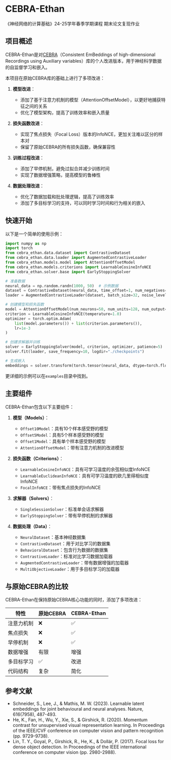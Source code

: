 # CEBRA-Ethan

《神经网络的计算基础》24-25学年春季学期课程 期末论文复现作业

## 项目概述

CEBRA-Ethan是对[CEBRA](https://github.com/AdaptiveMotorControlLab/CEBRA)（Consistent EmBeddings of high-dimensional Recordings using Auxiliary variables）库的个人改进版本，用于神经科学数据的自监督学习和嵌入。

本项目在原始CEBRA库的基础上进行了多项改进：

1. **模型改进**：
   - 添加了基于注意力机制的模型（AttentionOffsetModel），以更好地捕获特征之间的关系
   - 优化了模型架构，提高了训练效率和嵌入质量

2. **损失函数改进**：
   - 实现了焦点损失（Focal Loss）版本的InfoNCE，更加关注难以区分的样本对
   - 保留了原始CEBRA的所有损失函数，确保兼容性

3. **训练过程改进**：
   - 添加了早停机制，避免过拟合并减少训练时间
   - 实现了数据增强策略，提高模型的鲁棒性

4. **数据处理改进**：
   - 优化了数据加载和批处理逻辑，提高了训练效率
   - 添加了多目标学习的支持，可以同时学习时间和行为相关的嵌入

## 快速开始

以下是一个简单的使用示例：

```python
import numpy as np
import torch
from cebra_ethan.data.dataset import ContrastiveDataset
from cebra_ethan.data.loader import AugmentedContrastiveLoader
from cebra_ethan.models.model import AttentionOffsetModel
from cebra_ethan.models.criterions import LearnableCosineInfoNCE
from cebra_ethan.solver.base import EarlyStoppingSolver

# 准备数据
neural_data = np.random.randn(1000, 50)  # 示例数据
dataset = ContrastiveDataset(neural_data, time_offset=1, num_negatives=10)
loader = AugmentedContrastiveLoader(dataset, batch_size=32, noise_level=0.05)

# 创建模型和损失函数
model = AttentionOffsetModel(num_neurons=50, num_units=128, num_output=3)
criterion = LearnableCosineInfoNCE(temperature=1.0)
optimizer = torch.optim.Adam(
    list(model.parameters()) + list(criterion.parameters()),
    lr=1e-3
)

# 创建求解器并训练
solver = EarlyStoppingSolver(model, criterion, optimizer, patience=5)
solver.fit(loader, save_frequency=10, logdir="./checkpoints")

# 生成嵌入
embeddings = solver.transform(torch.tensor(neural_data, dtype=torch.float32))
```

更详细的示例可以在`examples`目录中找到。

## 主要组件

CEBRA-Ethan包含以下主要组件：

1. **模型（Models）**：
   - `Offset10Model`：具有10个样本感受野的模型
   - `Offset5Model`：具有5个样本感受野的模型
   - `Offset1Model`：具有单个样本感受野的模型
   - `AttentionOffsetModel`：带有注意力机制的改进模型

2. **损失函数（Criterions）**：
   - `LearnableCosineInfoNCE`：具有可学习温度的余弦相似度InfoNCE
   - `LearnableEuclideanInfoNCE`：具有可学习温度的欧几里得相似度InfoNCE
   - `FocalInfoNCE`：带有焦点损失的InfoNCE

3. **求解器（Solvers）**：
   - `SingleSessionSolver`：标准单会话求解器
   - `EarlyStoppingSolver`：带有早停机制的求解器

4. **数据处理（Data）**：
   - `NeuralDataset`：基本神经数据集
   - `ContrastiveDataset`：用于对比学习的数据集
   - `BehavioralDataset`：包含行为数据的数据集
   - `ContrastiveLoader`：标准对比学习数据加载器
   - `AugmentedContrastiveLoader`：带有数据增强的加载器
   - `MultiObjectiveLoader`：用于多目标学习的加载器

## 与原始CEBRA的比较

CEBRA-Ethan在保持原始CEBRA核心功能的同时，添加了多项改进：

| 特性 | 原始CEBRA | CEBRA-Ethan |
|------|-----------|-------------|
| 注意力机制 | ❌ | ✅ |
| 焦点损失 | ❌ | ✅ |
| 早停机制 | ❌ | ✅ |
| 数据增强 | 有限 | 增强 |
| 多目标学习 | ✅ | 改进 |
| 代码结构 | 复杂 | 简化 |

## 参考文献

- Schneider, S., Lee, J., & Mathis, M. W. (2023). Learnable latent embeddings for joint behavioural and neural analyses. Nature, 616(7958), 487-493.
- He, K., Fan, H., Wu, Y., Xie, S., & Girshick, R. (2020). Momentum contrast for unsupervised visual representation learning. In Proceedings of the IEEE/CVF conference on computer vision and pattern recognition (pp. 9729-9738).
- Lin, T. Y., Goyal, P., Girshick, R., He, K., & Dollár, P. (2017). Focal loss for dense object detection. In Proceedings of the IEEE international conference on computer vision (pp. 2980-2988).